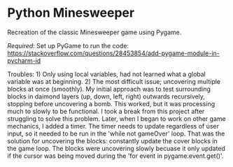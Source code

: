 # Python Minesweeper
Recreation of the classic Minesweeper game using Pygame.

*Required:* Set up PyGame to run the code: https://stackoverflow.com/questions/28453854/add-pygame-module-in-pycharm-id

Troubles: 1) Only using local variables, had not learned what a global variable was at beginning. 2) The most difficult issue; uncovering multiple blocks at once (smoothly). My initial approach was to test surrounding blocks in daimond layers (up, down, left, right) outwards recursively, stopping before uncovering a bomb. This worked, but it was processing much to slowly to be functional. I took a break from this project after struggling to solve this problem. Later, when I began to work on other game mechanics, I added a timer. The timer needs to update regardless of user input, so it needed to be run in the 'while not gameOver' loop. That was the solution for uncovering the blocks: constantly update the cover blocks in the game loop. The blocks were uncovering slowly becuase it only updated if the cursor was being moved during the 'for event in pygame.event.get()'.